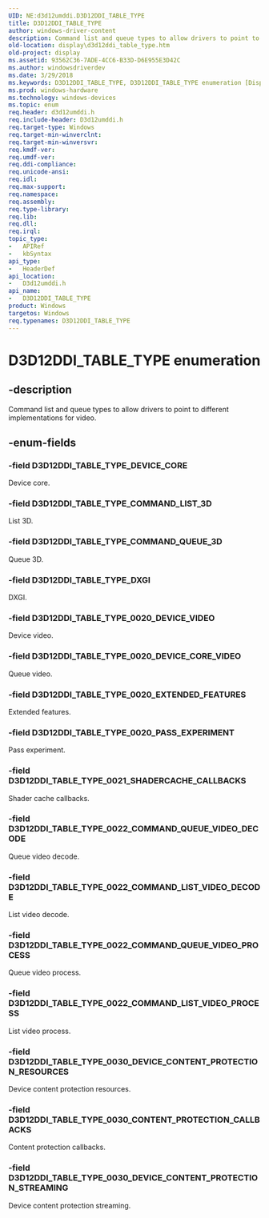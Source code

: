 ```yaml
---
UID: NE:d3d12umddi.D3D12DDI_TABLE_TYPE
title: D3D12DDI_TABLE_TYPE
author: windows-driver-content
description: Command list and queue types to allow drivers to point to different implementations for video.
old-location: display\d3d12ddi_table_type.htm
old-project: display
ms.assetid: 93562C36-7ADE-4CC6-B33D-D6E955E3D42C
ms.author: windowsdriverdev
ms.date: 3/29/2018
ms.keywords: D3D12DDI_TABLE_TYPE, D3D12DDI_TABLE_TYPE enumeration [Display Devices], D3D12DDI_TABLE_TYPE_0020_DEVICE_CORE_VIDEO, D3D12DDI_TABLE_TYPE_0020_DEVICE_VIDEO, D3D12DDI_TABLE_TYPE_0020_EXTENDED_FEATURES, D3D12DDI_TABLE_TYPE_0020_PASS_EXPERIMENT, D3D12DDI_TABLE_TYPE_0021_SHADERCACHE_CALLBACKS, D3D12DDI_TABLE_TYPE_0022_COMMAND_LIST_VIDEO_DECODE, D3D12DDI_TABLE_TYPE_0022_COMMAND_LIST_VIDEO_PROCESS, D3D12DDI_TABLE_TYPE_0022_COMMAND_QUEUE_VIDEO_DECODE, D3D12DDI_TABLE_TYPE_0022_COMMAND_QUEUE_VIDEO_PROCESS, D3D12DDI_TABLE_TYPE_0030_CONTENT_PROTECTION_CALLBACKS, D3D12DDI_TABLE_TYPE_0030_DEVICE_CONTENT_PROTECTION_RESOURCES, D3D12DDI_TABLE_TYPE_0030_DEVICE_CONTENT_PROTECTION_STREAMING, D3D12DDI_TABLE_TYPE_COMMAND_LIST_3D, D3D12DDI_TABLE_TYPE_COMMAND_QUEUE_3D, D3D12DDI_TABLE_TYPE_DEVICE_CORE, D3D12DDI_TABLE_TYPE_DXGI, d3d12umddi/D3D12DDI_TABLE_TYPE, d3d12umddi/D3D12DDI_TABLE_TYPE_0020_DEVICE_CORE_VIDEO, d3d12umddi/D3D12DDI_TABLE_TYPE_0020_DEVICE_VIDEO, d3d12umddi/D3D12DDI_TABLE_TYPE_0020_EXTENDED_FEATURES, d3d12umddi/D3D12DDI_TABLE_TYPE_0020_PASS_EXPERIMENT, d3d12umddi/D3D12DDI_TABLE_TYPE_0021_SHADERCACHE_CALLBACKS, d3d12umddi/D3D12DDI_TABLE_TYPE_0022_COMMAND_LIST_VIDEO_DECODE, d3d12umddi/D3D12DDI_TABLE_TYPE_0022_COMMAND_LIST_VIDEO_PROCESS, d3d12umddi/D3D12DDI_TABLE_TYPE_0022_COMMAND_QUEUE_VIDEO_DECODE, d3d12umddi/D3D12DDI_TABLE_TYPE_0022_COMMAND_QUEUE_VIDEO_PROCESS, d3d12umddi/D3D12DDI_TABLE_TYPE_0030_CONTENT_PROTECTION_CALLBACKS, d3d12umddi/D3D12DDI_TABLE_TYPE_0030_DEVICE_CONTENT_PROTECTION_RESOURCES, d3d12umddi/D3D12DDI_TABLE_TYPE_0030_DEVICE_CONTENT_PROTECTION_STREAMING, d3d12umddi/D3D12DDI_TABLE_TYPE_COMMAND_LIST_3D, d3d12umddi/D3D12DDI_TABLE_TYPE_COMMAND_QUEUE_3D, d3d12umddi/D3D12DDI_TABLE_TYPE_DEVICE_CORE, d3d12umddi/D3D12DDI_TABLE_TYPE_DXGI, display.d3d12ddi_table_type
ms.prod: windows-hardware
ms.technology: windows-devices
ms.topic: enum
req.header: d3d12umddi.h
req.include-header: D3d12umddi.h
req.target-type: Windows
req.target-min-winverclnt: 
req.target-min-winversvr: 
req.kmdf-ver: 
req.umdf-ver: 
req.ddi-compliance: 
req.unicode-ansi: 
req.idl: 
req.max-support: 
req.namespace: 
req.assembly: 
req.type-library: 
req.lib: 
req.dll: 
req.irql: 
topic_type:
-	APIRef
-	kbSyntax
api_type:
-	HeaderDef
api_location:
-	D3d12umddi.h
api_name:
-	D3D12DDI_TABLE_TYPE
product: Windows
targetos: Windows
req.typenames: D3D12DDI_TABLE_TYPE
---
```


# D3D12DDI_TABLE_TYPE enumeration


## -description


Command list and queue types to allow drivers to point to different implementations for video.


## -enum-fields




### -field D3D12DDI_TABLE_TYPE_DEVICE_CORE

Device core.


### -field D3D12DDI_TABLE_TYPE_COMMAND_LIST_3D

List 3D.


### -field D3D12DDI_TABLE_TYPE_COMMAND_QUEUE_3D

Queue 3D.


### -field D3D12DDI_TABLE_TYPE_DXGI

DXGI.


### -field D3D12DDI_TABLE_TYPE_0020_DEVICE_VIDEO

Device video.


### -field D3D12DDI_TABLE_TYPE_0020_DEVICE_CORE_VIDEO

Queue video.


### -field D3D12DDI_TABLE_TYPE_0020_EXTENDED_FEATURES

Extended features.


### -field D3D12DDI_TABLE_TYPE_0020_PASS_EXPERIMENT

Pass experiment.


### -field D3D12DDI_TABLE_TYPE_0021_SHADERCACHE_CALLBACKS

Shader cache callbacks.


### -field D3D12DDI_TABLE_TYPE_0022_COMMAND_QUEUE_VIDEO_DECODE

Queue video decode.


### -field D3D12DDI_TABLE_TYPE_0022_COMMAND_LIST_VIDEO_DECODE

List video decode.


### -field D3D12DDI_TABLE_TYPE_0022_COMMAND_QUEUE_VIDEO_PROCESS

Queue video process.


### -field D3D12DDI_TABLE_TYPE_0022_COMMAND_LIST_VIDEO_PROCESS

List video process.


### -field D3D12DDI_TABLE_TYPE_0030_DEVICE_CONTENT_PROTECTION_RESOURCES

Device content protection resources.


### -field D3D12DDI_TABLE_TYPE_0030_CONTENT_PROTECTION_CALLBACKS

Content protection callbacks.


### -field D3D12DDI_TABLE_TYPE_0030_DEVICE_CONTENT_PROTECTION_STREAMING

Device content protection streaming.

